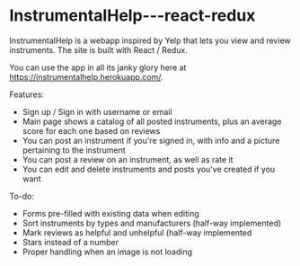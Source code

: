 # InstrumentalHelp---react-redux

InstrumentalHelp is a webapp inspired by Yelp that lets you view and review instruments.  The site is built with React / Redux.  

You can use the app in all its janky glory here at https://instrumentalhelp.herokuapp.com/.  

Features:

- Sign up / Sign in with username or email
- Main page shows a catalog of all posted instruments, plus an average score for each one based on reviews
- You can post an instrument if you're signed in, with info and a picture pertaining to the instrument
- You can post a review on an instrument, as well as rate it
- You can edit and delete instruments and posts you've created if you want

To-do:

- Forms pre-filled with existing data when editing
- Sort instruments by types and manufacturers (half-way implemented)
- Mark reviews as helpful and unhelpful (half-way implemented
- Stars instead of a number
- Proper handling when an image is not loading
